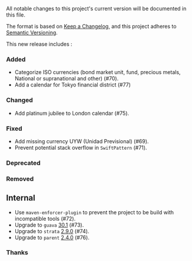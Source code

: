 All notable changes to this project's current version will be documented in this file.

The format is based on [Keep a Changelog](https://keepachangelog.com/en/1.0.0/), and this project adheres
to [Semantic Versioning](https://semver.org/spec/v2.0.0.html).

This new release includes :

### Added

- Categorize ISO currencies (bond market unit, fund, precious metals, National or supranational and other) (#70).
- Add a calendar for Tokyo financial district (#77)

### Changed

- Add platinum jubilee to London calendar (#75).

### Fixed

- Add missing currency UYW (Unidad Previsional) (#69).
- Prevent potential stack overflow in `SwiftPattern` (#71).

### Deprecated

### Removed

## Internal

- Use `maven-enforcer-plugin` to prevent the project to be build with incompatible tools (#72).
- Upgrade to `guava` [30.1](https://github.com/google/guava/releases/tag/v30.1) (#73).
- Upgrade to `strata` [2.9.0](https://github.com/OpenGamma/Strata/releases/tag/v2.9.0) (#74).
- Upgrade to `parent` [2.4.0](https://github.com/marcwrobel/parent/releases/tag/v2.4.0) (#76).

### Thanks
